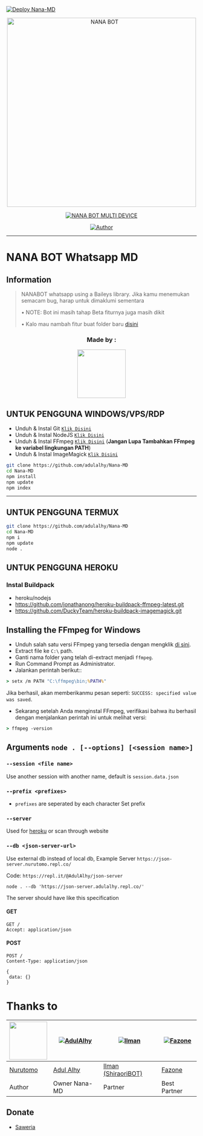 [![Deploy Nana-MD](https://www.herokucdn.com/deploy/button.svg)](https://heroku.com/deploy?template=https://github.com/ArisuXD/Nana-MD)
<p align="center">
<img src="https://i.ibb.co/5shXwhS/8333516ae82a.jpg" alt="NANA BOT" width="500"/>


</p>
<p align="center">
<a href="#"><img title="NANA BOT MULTI DEVICE" src="https://img.shields.io/badge/NANA BOT MULTI DEVICE-green?colorA=%23ff0000&colorB=%23017e40&style=for-the-badge"></a>
</p>
<p align="center">
<a href="https://github.com/adulalhy/Nana-MD"><img title="Author" src="https://img.shields.io/badge/Author-adulalhy-red.svg?style=for-the-badge&logo=github"></a>
</p>

---

# NANA BOT Whatsapp MD
## Information
> NANABOT whatsapp using a Baileys library.
> Jika kamu menemukan semacam bug, harap untuk dimaklumi sementara
>
> • NOTE: Bot ini masih tahap Beta fiturnya juga masih dikit
> 
> • Kalo mau nambah fitur buat folder baru [disini](https://github.com/adulalhy/Nana-MD/tree/main/plugins)


<h3 align="center">Made by :</h3>
<p align="center">
  <a href="https://github.com/adulalhy"><img src="https://github.com/adulalhy.png?size=150)](https://github.com/adulalhy" height="128" width="128" /></a>
</p>


## UNTUK PENGGUNA WINDOWS/VPS/RDP

* Unduh & Instal Git [`Klik Disini`](https://git-scm.com/downloads)
* Unduh & Instal NodeJS [`Klik Disini`](https://nodejs.org/en/download)
* Unduh & Instal FFmpeg [`Klik Disini`](https://ffmpeg.org/download.html) (**Jangan Lupa Tambahkan FFmpeg ke variabel lingkungan PATH**)
* Unduh & Instal ImageMagick [`Klik Disini`](https://imagemagick.org/script/download.php)

```bash
git clone https://github.com/adulalhy/Nana-MD
cd Nana-MD
npm install
npm update
npm index
```

---------

## UNTUK PENGGUNA TERMUX
```bash
git clone https://github.com/adulalhy/Nana-MD
cd Nana-MD
npm i
npm update
node .
```

## UNTUK PENGGUNA HEROKU

### Instal Buildpack
* heroku/nodejs
* https://github.com/jonathanong/heroku-buildpack-ffmpeg-latest.git
* https://github.com/DuckyTeam/heroku-buildpack-imagemagick.git

## Installing the FFmpeg for Windows
* Unduh salah satu versi FFmpeg yang tersedia dengan mengklik [di sini](https://www.gyan.dev/ffmpeg/builds/).
* Extract file ke `C:\` path.
* Ganti nama folder yang telah di-extract menjadi `ffmpeg`.
* Run Command Prompt as Administrator.
* Jalankan perintah berikut::
```cmd
> setx /m PATH "C:\ffmpeg\bin;%PATH%"
```
Jika berhasil, akan memberikanmu pesan seperti: `SUCCESS: specified value was saved`.
* Sekarang setelah Anda menginstal FFmpeg, verifikasi bahwa itu berhasil dengan menjalankan perintah ini untuk melihat versi:
```cmd
> ffmpeg -version
```

## Arguments `node . [--options] [<session name>]`

### `--session <file name>`

Use another session with another name, default is ```session.data.json```

### `--prefix <prefixes>`

* `prefixes` are seperated by each character
Set prefix

### `--server`

Used for [heroku](https://heroku.com/) or scan through website

### `--db <json-server-url>`

Use external db instead of local db, 
Example Server `https://json-server.nurutomo.repl.co/`

Code: `https://repl.it/@AdulAlhy/json-server`

`node . --db 'https://json-server.adulalhy.repl.co/'`

The server should have like this specification

#### GET

```http
GET /
Accept: application/json
```

#### POST

```http
POST /
Content-Type: application/json

{
 data: {}
}
```


# Thanks to
<a href="https://github.com/Nurutomo"><img src="https://github.com/Nurutomo.png?size=100" width="100" height="100"></a> | [![AdulAlhy](http://github.com/adulalhy.png?size=100)](http://github.com/adulalhy) | [![Ilman](https://github.com/ilmanhdyt.png?size=150)](https://github.com/ilmanhdyt) | [![Fazone](https://github.com/fazonetea.png?size=150)](https://github.com/fazonetea) 
----|----|----|----
[Nurutomo](https://github.com/Nurutomo) | [Adul Alhy](https://github.com/adulalhy) | [Ilman (ShiraoriBOT)](https://github.com/ilmanhdyt) | [Fazone](https://github.com/fazonetea)
Author | Owner Nana-MD | Partner | Best Partner
## Donate
- [Saweria](https://saweria.co/adulalhy)
